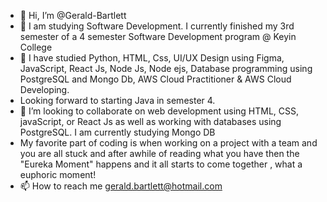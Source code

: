 - 👋 Hi, I’m @Gerald-Bartlett
- 👀 I am studying Software Development. I currently finished my 3rd semester of a 4 semester Software Development program @ Keyin College 
- 🌱 I have studied Python, HTML, Css, UI/UX Design using Figma, JavaScript, React Js, Node Js, Node ejs, Database programming using PostgreSQL and Mongo Db, AWS Cloud Practitioner & AWS Cloud Developing. 
- Looking forward to starting Java in semester 4.
- 💞️ I’m looking to collaborate on web development using HTML, CSS, javaScript, or React Js as well as working with databases using PostgreSQL. I am currently studying         Mongo DB
- My favorite part of coding is when working on a project with a team and you are all stuck and after awhile of reading what you have then the "Eureka Moment" happens and it all starts to come together , what a euphoric moment!
- 📫 How to reach me gerald.bartlett@hotmail.com

<!---
Gerald-Bartlett/Gerald-Bartlett is a ✨ special ✨ repository because its `README.md` (this file) appears on your GitHub profile.
You can click the Preview link to take a look at your changes.
--->
